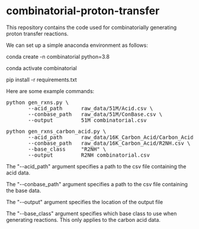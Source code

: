# combinatorial-proton-transfer
This repository contains the code used for combinatorially generating proton transfer reactions.

We can set up a simple anaconda environment as follows:

conda create -n combinatorial python=3.8

conda activate combinatorial

pip install -r requirements.txt

Here are some example commands:

<pre markdown>
python gen_rxns.py \
       --acid_path      raw_data/51M/Acid.csv \
       --conbase_path   raw_data/51M/ConBase.csv \
       --output         51M_combinatorial.csv
</pre>
<pre markdown>
python gen_rxns_carbon_acid.py \
       --acid_path      raw_data/16K_Carbon_Acid/Carbon_Acids.csv \
       --conbase_path   raw_data/16K_Carbon_Acid/R2NH.csv \
       --base_class     "R2NH" \
       --output         R2NH_combinatorial.csv
</pre>

The "--acid_path" argument specifies a path to the csv file containing the acid data.

The "--conbase_path" argument specifies a path to the csv file containing the base data.

The "--output" argument specifies the location of the output file

The "--base_class" argument specifies which base class to use when generating reactions. This only applies to the carbon acid data.
